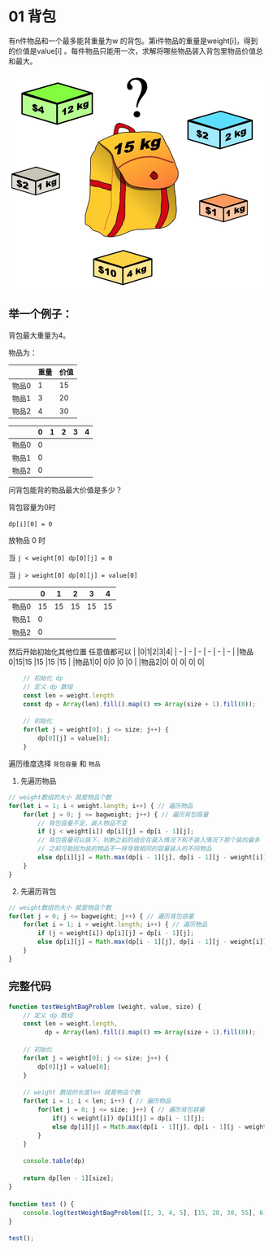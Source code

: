 # 01 背包
有n件物品和一个最多能背重量为w 的背包。第i件物品的重量是weight[i]，得到的价值是value[i] 。每件物品只能用一次，求解将哪些物品装入背包里物品价值总和最大。

![](https://raw.githubusercontent.com/luke358/picgo/main/img/202208091438568.png)


## 举一个例子：
背包最大重量为4。

物品为：

|  | 重量	| 价值 |
| - | - | - |
|物品0	|1	| 15 |
|物品1	|3 |	20 |
|物品2	|4	|30|

| |0|1|2|3|4|
| - | - | - | - | - | - |
|物品0|0| | | | |
|物品1|0|	| | | |
|物品2|0| | | | |

问背包能背的物品最大价值是多少？

背包容量为0时

`dp[i][0] = 0`

放物品 0 时

当  `j < weight[0] dp[0][j] = 0`

当  `j > weight[0] dp[0][j] = value[0]`

| |0|1|2|3|4|
| - | - | - | - | - | - |
|物品0|15|15 |15 |15 |15 |
|物品1|0|	| | | |
|物品2|0| | | | |

然后开始初始化其他位置 任意值都可以
| |0|1|2|3|4|
| - | - | - | - | - | - |
|物品0|15|15 |15 |15 |15 |
|物品1|0|	0|0 |0 |0 |
|物品2|0| 0| 0| 0| 0|

```javascript
    // 初始化 dp
    // 定义 dp 数组
    const len = weight.length
    const dp = Array(len).fill().map(() => Array(size + 1).fill(0));

    // 初始化
    for(let j = weight[0]; j <= size; j++) {
        dp[0][j] = value[0];
    }

```

遍历维度选择 `背包容量` 和 `物品`

1. 先遍历物品
```javascript
// weight数组的大小 就是物品个数
for(let i = 1; i < weight.length; i++) { // 遍历物品
    for(let j = 0; j <= bagweight; j++) { // 遍历背包容量
        // 背包容量不足，装入物品不变
        if (j < weight[i]) dp[i][j] = dp[i - 1][j]; 
        // 背包容量可以装下，判断之前的组合在装入情况下和不装入情况下那个装的最多
        // 之前可能因为装的物品不一样导致相同的容量装入的不同物品
        else dp[i][j] = Math.max(dp[i - 1][j], dp[i - 1][j - weight[i]] + value[i]);
    }
}
```
2. 先遍历背包
```javascript
// weight数组的大小 就是物品个数
for(let j = 0; j <= bagweight; j++) { // 遍历背包容量
    for(let i = 1; i < weight.length; i++) { // 遍历物品
        if (j < weight[i]) dp[i][j] = dp[i - 1][j];
        else dp[i][j] = Math.max(dp[i - 1][j], dp[i - 1][j - weight[i]] + value[i]);
    }
}
```

## 完整代码
```javascript
function testWeightBagProblem (weight, value, size) {
    // 定义 dp 数组
    const len = weight.length,
          dp = Array(len).fill().map(() => Array(size + 1).fill(0));

    // 初始化
    for(let j = weight[0]; j <= size; j++) {
        dp[0][j] = value[0];
    }

    // weight 数组的长度len 就是物品个数
    for(let i = 1; i < len; i++) { // 遍历物品
        for(let j = 0; j <= size; j++) { // 遍历背包容量
            if(j < weight[i]) dp[i][j] = dp[i - 1][j];
            else dp[i][j] = Math.max(dp[i - 1][j], dp[i - 1][j - weight[i]] + value[i]);
        }
    }

    console.table(dp)

    return dp[len - 1][size];
}

function test () {
    console.log(testWeightBagProblem([1, 3, 4, 5], [15, 20, 30, 55], 6));
}

test();
```
